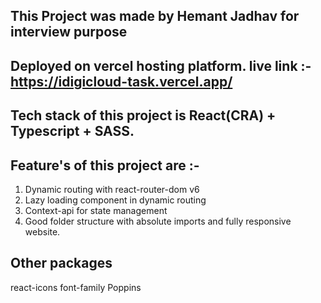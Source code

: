## This Project was made by Hemant Jadhav for interview purpose

## Deployed on vercel hosting platform. live link :- https://idigicloud-task.vercel.app/

## Tech stack of this project is React(CRA) + Typescript + SASS.

## Feature's of this project are :-

1. Dynamic routing with react-router-dom v6
2. Lazy loading component in dynamic routing
3. Context-api for state management
4. Good folder structure with absolute imports and fully responsive website.

## Other packages

react-icons
font-family Poppins
